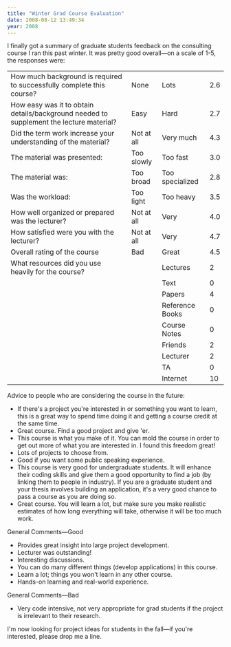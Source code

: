 ```yaml
---
title: "Winter Grad Course Evaluation"
date: 2008-08-12 13:49:34
year: 2008
---
```

I finally got a summary of graduate students feedback on the consulting course I ran this past winter.  It was pretty good overall—on a scale of 1-5, the responses were:
<table class="centered">
<tr>
<td>How much background is required to successfully complete this course?</td>
<td>None</td>
<td>Lots</td>
<td>2.6</td>
</tr>
<tr>
<td>How easy was it to obtain details/background needed to supplement the lecture material?</td>
<td>Easy</td>
<td>Hard</td>
<td>2.7</td>
</tr>
<tr>
<td>Did the term work increase your understanding of the material?</td>
<td>Not at all</td>
<td>Very much</td>
<td>4.3</td>
</tr>
<tr>
<td>The material was presented:</td>
<td>Too slowly</td>
<td>Too fast</td>
<td>3.0</td>
</tr>
<tr>
<td>The material was:</td>
<td>Too broad</td>
<td>Too specialized</td>
<td>2.8</td>
</tr>
<tr>
<td>Was the workload:</td>
<td>Too light</td>
<td>Too heavy</td>
<td>3.5</td>
</tr>
<tr>
<td>How well organized or prepared was the lecturer?</td>
<td>Not at all</td>
<td>Very</td>
<td>4.0</td>
</tr>
<tr>
<td>How satisfied were you with the lecturer?</td>
<td>Not at all</td>
<td>Very</td>
<td>4.7</td>
</tr>
<tr>
<td>Overall rating of the course</td>
<td>Bad</td>
<td>Great</td>
<td>4.5</td>
</tr>
<tr>
<td>What resources did you use heavily for the course?</td>
<td></td>
<td>Lectures</td>
<td>2</td>
</tr>
<tr>
<td></td>
<td></td>
<td>Text</td>
<td>0</td>
</tr>
<tr>
<td></td>
<td></td>
<td>Papers</td>
<td>4</td>
</tr>
<tr>
<td></td>
<td></td>
<td>Reference Books</td>
<td>0</td>
</tr>
<tr>
<td></td>
<td></td>
<td>Course Notes</td>
<td>0</td>
</tr>
<tr>
<td></td>
<td></td>
<td>Friends</td>
<td>2</td>
</tr>
<tr>
<td></td>
<td></td>
<td>Lecturer</td>
<td>2</td>
</tr>
<tr>
<td></td>
<td></td>
<td>TA</td>
<td>0</td>
</tr>
<tr>
<td></td>
<td></td>
<td>Internet</td>
<td>10</td>
</tr>
</table>
Advice to people who are considering the course in the future:
<ul>
  <li>If there's a project you're interested in or something you want to learn, this is a great way to spend time doing it and getting a course credit at the same time.</li>
  <li>Great course. Find a good project and give 'er.</li>
  <li>This course is what you make of it. You can mold the course in order to get out more of what you are interested in. I found this freedom great!</li>
  <li>Lots of projects to choose from.</li>
  <li>Good if you want some public speaking experience.</li>
  <li>This course is very good for undergraduate students. It will enhance their coding skills and give them a good opportunity to find a job (by linking them to people in industry). If you are a graduate student and your thesis involves building an application, it's a very good chance to pass a course as you are doing so.</li>
  <li>Great course. You will learn a lot, but make sure you make realistic estimates of how long everything will take, otherwise it will be too much work.</li>
</ul>
General Comments—Good
<ul>
  <li>Provides great insight into large project development.</li>
  <li>Lecturer was outstanding!</li>
  <li>Interesting discussions.</li>
  <li>You can do many different things (develop applications) in this course.</li>
  <li>Learn a lot; things you won't learn in any other course.</li>
  <li>Hands-on learning and real-world experience.</li>
</ul>
General Comments—Bad
<ul>
  <li>Very code intensive, not very appropriate for grad students if the project is irrelevant to their research.</li>
</ul>
I'm now looking for project ideas for students in the fall—if you're interested, please drop me a line.
